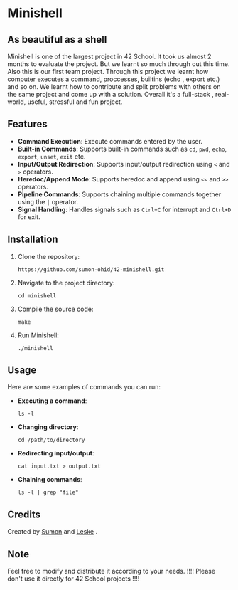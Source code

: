 # Minishell
## As beautiful as a shell
Minishell is one of the largest project in 42 School. It took us almost 2 months to evaluate the project. But we learnt so much through out this time. Also this is our first team project. Through this project we learnt how computer executes a command, proccesses, builtins (echo , export etc.) and so on. We learnt how to contribute and split problems with others on the same project and come up with a solution. Overall it's a full-stack , real-world, useful, stressful and fun project.

## Features

- **Command Execution**: Execute commands entered by the user.
- **Built-in Commands**: Supports built-in commands such as `cd`, `pwd`, `echo`, `export`, `unset`, `exit` etc.
- **Input/Output Redirection**: Supports input/output redirection using `<` and `>` operators.
- **Heredoc/Append Mode**: Supports heredoc and append using `<<` and `>>` operators.
- **Pipeline Commands**: Supports chaining multiple commands together using the `|` operator.
- **Signal Handling**: Handles signals such as `Ctrl+C` for interrupt and `Ctrl+D` for exit.

## Installation

1. Clone the repository:

    ```
    https://github.com/sumon-ohid/42-minishell.git
    ```

2. Navigate to the project directory:

    ```
    cd minishell
    ```

3. Compile the source code:

    ```
    make
    ```

4. Run Minishell:

    ```
    ./minishell
    ```

## Usage
Here are some examples of commands you can run:

- **Executing a command**:

    ```
    ls -l
    ```

- **Changing directory**:

    ```
    cd /path/to/directory
    ```

- **Redirecting input/output**:

    ```
    cat input.txt > output.txt
    ```

- **Chaining commands**:

    ```
    ls -l | grep "file"
    ```

## Credits

Created by [Sumon](https://github.com/sumon-ohid) and [Leske](https://github.com/leske42) . 

## Note

Feel free to modify and distribute it according to your needs. !!!! Please don't use it directly for 42 School projects !!!!
